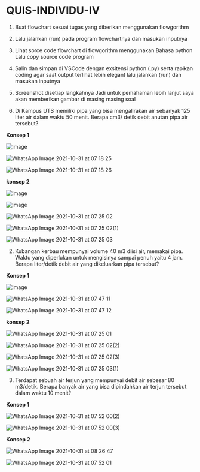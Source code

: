 # QUIS-INDIVIDU-IV

1.	Buat flowchart sesuai tugas yang diberikan menggunakan flowgorithm
2.	Lalu jalankan (run) pada program flowchartnya dan masukan inputnya
3.	Lihat sorce code flowchart di flowgorithm    menggunakan Bahasa python
   Lalu copy source code program
4.	Salin dan simpan di VSCode dengan exsitensi python (.py) serta rapikan coding agar saat output terlihat lebih elegant lalu jalankan (run) dan masukan inputnya
5.	Screenshot disetiap langkahnya
Jadi untuk pemahaman lebih lanjut saya akan memberikan gambar di masing masing soal


1. Di Kampus UTS memiliki pipa yang bisa mengalirakan air sebanyak 125 liter air dalam waktu 50 menit. Berapa cm3/ detik debit anutan pipa air tersebut?

**Konsep 1**

![image](https://user-images.githubusercontent.com/93033802/139587445-434d48b9-a433-4987-9e71-bc0ac4f8baec.png)

![WhatsApp Image 2021-10-31 at 07 18 25](https://user-images.githubusercontent.com/93033802/139588150-a5d8c9be-0981-4105-8498-8ee8eb2aa57d.jpeg)

![WhatsApp Image 2021-10-31 at 07 18 26](https://user-images.githubusercontent.com/93033802/139588173-7f1ab083-8942-4b97-89ce-6530c093fa32.jpeg)

**konsep 2**

![image](https://user-images.githubusercontent.com/93033802/139588245-77729d4c-6552-4bfb-9b7d-5a7b08f30193.png)

![image](https://user-images.githubusercontent.com/93033802/139588323-966c55c0-5014-46d6-8506-0c6f76db4dc3.png)

![WhatsApp Image 2021-10-31 at 07 25 02](https://user-images.githubusercontent.com/93033802/139588413-8d78b8cb-fc3d-48e3-8c55-46ee483e490b.jpeg)

![WhatsApp Image 2021-10-31 at 07 25 02(1)](https://user-images.githubusercontent.com/93033802/139588500-1281ede1-ad71-4c30-841a-2574d73de144.jpeg)

![WhatsApp Image 2021-10-31 at 07 25 03](https://user-images.githubusercontent.com/93033802/139588531-e81950cb-8894-49be-8d20-f0b784c50fff.jpeg)

2. Kubangan kerbau mempunyai volume 40 m3 diisi air, memakai pipa. Waktu yang diperlukan untuk mengisinya sampai penuh yaitu 4 jam. Berapa liter/detik debit air yang dikeluarkan pipa tersebut?

**Konsep 1**

![image](https://user-images.githubusercontent.com/93033802/139588666-dd3f3bd1-518e-43c9-b3b3-6af73dbb4b8e.png)

![WhatsApp Image 2021-10-31 at 07 47 11](https://user-images.githubusercontent.com/93033802/139589723-7d865da5-e013-4e32-bc33-02f6583b0b7d.jpeg)

![WhatsApp Image 2021-10-31 at 07 47 12](https://user-images.githubusercontent.com/93033802/139589769-307fe34c-3d57-4403-8dac-3b5ab455715f.jpeg)

**konsep 2**

![WhatsApp Image 2021-10-31 at 07 25 01](https://user-images.githubusercontent.com/93033802/139590195-7eb77c13-be14-4ac6-a8ba-45b3fd95503e.jpeg)

![WhatsApp Image 2021-10-31 at 07 25 02(2)](https://user-images.githubusercontent.com/93033802/139590203-46d4e98d-81da-422a-b801-5b1cdcf3a4b4.jpeg)

![WhatsApp Image 2021-10-31 at 07 25 02(3)](https://user-images.githubusercontent.com/93033802/139590287-d67cdb20-996d-4ee4-b922-1e784a069d4d.jpeg)

![WhatsApp Image 2021-10-31 at 07 25 03(1)](https://user-images.githubusercontent.com/93033802/139590297-68a22fa2-007d-435e-8d26-a7b3f18bf134.jpeg)

3. Terdapat sebuah air terjun yang mempunyai debit air sebesar 80 m3/detik. Berapa banyak air yang bisa dipindahkan air terjun tersebut dalam waktu 10 menit?

**Konsep 1**

![WhatsApp Image 2021-10-31 at 07 52 00(2)](https://user-images.githubusercontent.com/93033802/139590455-27bac6a5-bded-4d62-b8bf-c9988522371c.jpeg)

![WhatsApp Image 2021-10-31 at 07 52 00(3)](https://user-images.githubusercontent.com/93033802/139590494-05781194-0b6b-4232-bfff-0d0f7bf3c4e6.jpeg)

**Konsep 2**

![WhatsApp Image 2021-10-31 at 08 26 47](https://user-images.githubusercontent.com/93033802/139590716-8c1e0515-c114-44dc-a088-b584f9c6aa4a.jpeg)

![WhatsApp Image 2021-10-31 at 07 52 01](https://user-images.githubusercontent.com/93033802/139590753-7ecdb476-1458-4368-9921-94015c11aeb4.jpeg)















 
  
   
  
  
   
   
  
 

 



 
  
   
  
  
   
   
  
 

 


 
  
   
  
  
   
   
  
 

 





 



























 
